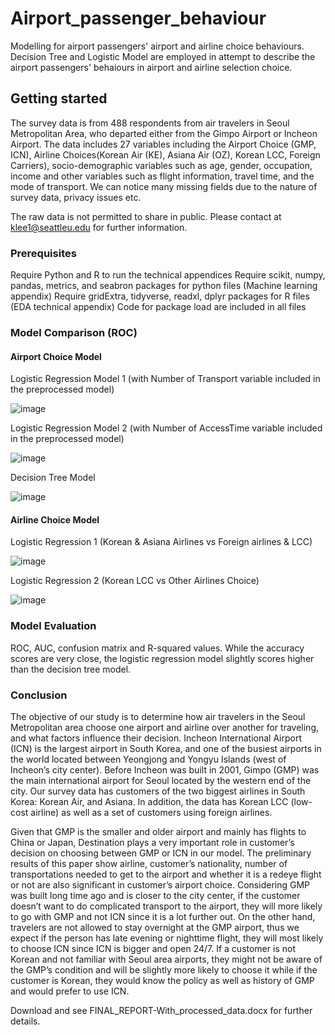 # Airport_passenger_behaviour
Modelling for airport passengers' airport and airline choice behaviours. Decision Tree and Logistic Model are employed in attempt to describe the airport passengers' behaiours in airport and airline selection choice.

## Getting started

The survey data is from 488 respondents from air travelers in Seoul Metropolitan Area, who departed either from the Gimpo Airport or Incheon Airport. The data includes 27 variables including the Airport Choice (GMP, ICN), Airline Choices(Korean Air (KE), Asiana Air (OZ), Korean LCC, Foreign Carriers), socio-demographic variables such as age, gender, occupation, income and other variables such as flight information, travel time, and the mode of transport. We can notice many missing fields due to the nature of survey data, privacy issues etc. 

The raw data is not permitted to share in public. Please contact at klee1@seattleu.edu for further information.

### Prerequisites

Require Python and R to run the technical appendices
Require scikit, numpy, pandas, metrics, and seabron packages for python files (Machine learning appendix)
Require gridExtra, tidyverse, readxl, dplyr packages for R files (EDA technical appendix)
Code for package load are included in all files 



### Model Comparison (ROC)

#### Airport Choice Model

Logistic Regression Model 1 (with Number of Transport variable included in the preprocessed model)

![image](https://user-images.githubusercontent.com/55430338/77512343-13ece800-6e30-11ea-87cf-749d61a1176a.png)


Logistic Regression Model 2 (with Number of AccessTime variable included in the preprocessed model)

![image](https://user-images.githubusercontent.com/55430338/77512348-18b19c00-6e30-11ea-9d47-7e1881c790f7.png)


Decision Tree Model 

![image](https://user-images.githubusercontent.com/55430338/77512356-1ea77d00-6e30-11ea-9649-1eaf2b691417.png)



#### Airline Choice Model


Logistic Regression 1 (Korean & Asiana Airlines vs Foreign airlines & LCC)

![image](https://user-images.githubusercontent.com/55430338/77512407-38e15b00-6e30-11ea-8860-a665bca8465b.png)

Logistic Regression 2 (Korean LCC vs Other Airlines Choice)

![image](https://user-images.githubusercontent.com/55430338/77512422-40086900-6e30-11ea-84ce-c6bf086bd4f1.png)


### Model Evaluation

ROC, AUC, confusion matrix and R-squared values.
While the accuracy scores are very close, the logistic regression model slightly scores higher than the decision tree model.

### Conclusion

The objective of our study is to determine how air travelers in the Seoul Metropolitan area choose one airport and airline over another for traveling, and what factors influence their decision. Incheon International Airport (ICN) is the largest airport in South Korea, and one of the busiest airports in the world located between Yeongjong and Yongyu Islands (west of Incheon’s city center). Before Incheon was built in 2001, Gimpo (GMP) was the main international airport for Seoul located by the western end of the city. Our survey data has customers of the two biggest airlines in South Korea: Korean Air, and Asiana. In addition, the data has Korean LCC (low-cost airline) as well as a set of customers using foreign airlines. 

Given that GMP is the smaller and older airport and mainly has flights to China or Japan, Destination plays a very important role in customer’s decision on choosing between GMP or ICN in our model. The preliminary results of this paper show airline, customer’s nationality, number of transportations needed to get to the airport and whether it is a redeye flight or not are also significant in customer’s airport choice. Considering GMP was built long time ago and is closer to the city center, if the customer doesn’t want to do complicated transport to the airport, they will more likely to go with GMP and not ICN since it is a lot further out. On the other hand, travelers are not allowed to stay overnight at the GMP airport, thus we expect if the person has late evening or nighttime flight, they will most likely to choose ICN since ICN is bigger and open 24/7. If a customer is not Korean and not familiar with Seoul area airports, they might not be aware of the GMP’s condition and will be slightly more likely to choose it while if the customer is Korean, they would know the policy as well as history of GMP and would prefer to use ICN. 


Download and see FINAL_REPORT-With_processed_data.docx for further details.



